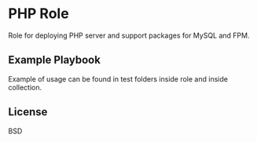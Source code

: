 PHP Role
=========

Role for deploying PHP server and support packages for MySQL and FPM.

Example Playbook
----------------

Example of usage can be found in test folders inside role and inside collection.

License
-------

BSD

